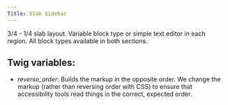 ```yaml
---
Title: Slab Sidebar
---
```


3/4 - 1/4 slab layout. Variable block type or simple text editor in each region. All block types available in both sections.

## Twig variables: 

* *reverse_order*: Builds the markup in the opposite order. We change the markup (rather than reversing order with CSS) to ensure that accessibility tools read things in the correct, expected order.
